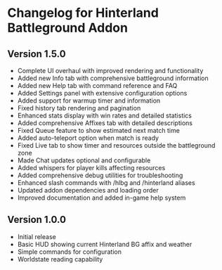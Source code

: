 # Changelog for Hinterland Battleground Addon

## Version 1.5.0
- Complete UI overhaul with improved rendering and functionality
- Added new Info tab with comprehensive battleground information
- Added new Help tab with command reference and FAQ
- Added Settings panel with extensive configuration options
- Added support for warmup timer and information
- Fixed history tab rendering and pagination
- Enhanced stats display with win rates and detailed statistics
- Added comprehensive Affixes tab with detailed descriptions
- Fixed Queue feature to show estimated next match time
- Added auto-teleport option when match is ready
- Fixed Live tab to show timer and resources outside the battleground zone
- Made Chat updates optional and configurable
- Added whispers for player kills affecting resources
- Added comprehensive debug utilities for troubleshooting
- Enhanced slash commands with /hlbg and /hinterland aliases
- Updated addon dependencies and loading order
- Improved documentation and added in-game help system

## Version 1.0.0
- Initial release
- Basic HUD showing current Hinterland BG affix and weather
- Simple commands for configuration
- Worldstate reading capability